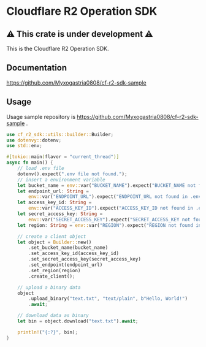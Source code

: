 # Cloudflare R2 Operation SDK

## ⚠ This crate is under development ⚠

This is the Cloudflare R2 Operation SDK.

## Documentation

https://github.com/Myxogastria0808/cf-r2-sdk-sample

## Usage

Usage sample repository is https://github.com/Myxogastria0808/cf-r2-sdk-sample .

```rust
use cf_r2_sdk::utils::builder::Builder;
use dotenvy::dotenv;
use std::env;

#[tokio::main(flavor = "current_thread")]
async fn main() {
    // load .env file
    dotenv().expect(".env file not found.");
    // insert a environment variable
    let bucket_name = env::var("BUCKET_NAME").expect("BUCKET_NAME not found in .env file.");
    let endpoint_url: String =
        env::var("ENDPOINT_URL").expect("ENDPOINT_URL not found in .env file.");
    let access_key_id: String =
        env::var("ACCESS_KEY_ID").expect("ACCESS_KEY_ID not found in .env file.");
    let secret_access_key: String =
        env::var("SECRET_ACCESS_KEY").expect("SECRET_ACCESS_KEY not found in .env file.");
    let region: String = env::var("REGION").expect("REGION not found in .env file.");

    // create a client object
    let object = Builder::new()
        .set_bucket_name(bucket_name)
        .set_access_key_id(access_key_id)
        .set_secret_access_key(secret_access_key)
        .set_endpoint(endpoint_url)
        .set_region(region)
        .create_client();

    // upload a binary data
    object
        .upload_binary("text.txt", "text/plain", b"Hello, World!")
        .await;

    // download data as binary
    let bin = object.download("text.txt").await;

    println!("{:?}", bin);
}
```

